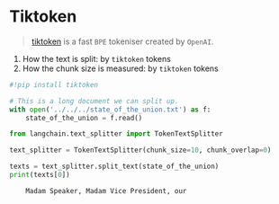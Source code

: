 # Tiktoken

>[tiktoken](https://github.com/openai/tiktoken) is a fast `BPE` tokeniser created by `OpenAI`.


1. How the text is split: by `tiktoken` tokens
2. How the chunk size is measured: by `tiktoken` tokens

<!-- WARNING: THIS FILE WAS AUTOGENERATED! DO NOT EDIT! Instead, edit the notebook w/the location & name as this file. -->


```python
#!pip install tiktoken
```


```python
# This is a long document we can split up.
with open('../../../state_of_the_union.txt') as f:
    state_of_the_union = f.read()
```


```python
from langchain.text_splitter import TokenTextSplitter
```


```python
text_splitter = TokenTextSplitter(chunk_size=10, chunk_overlap=0)
```


```python
texts = text_splitter.split_text(state_of_the_union)
print(texts[0])
```

<CodeOutputBlock lang="python">

```
    Madam Speaker, Madam Vice President, our
```

</CodeOutputBlock>
